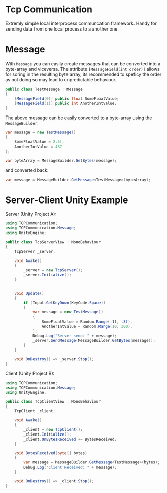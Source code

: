 # Tcp Communication
Extremly simple local interprocess communcation framework. Handy for sending data from one local process to a another one.


Message
======
With `Message` you can easily create messages that can be converted into a byte-array and viceversa. 
The attribute `[MessageField(int order)]`  allows for soring in the resulting byte array, its recommended to speficy the order as not doing so may lead to unpredictable behaviour.

```csharp
public class TestMessage : Message
{
    [MessageField(0)] public float SomeFloatValue;
    [MessageField(1)] public int AnotherIntValue;
}
```

The above message can be easily converted to a byte-array using the `MessageBuilder`:
```csharp
var message = new TestMessage()
{
    SomeFloatValue = 2.5f,
    AnotherIntValue = 467
};

var byteArray = MessageBuilder.GetBytes(message);
```
and converted back:
```csharp
var message = MessageBuilder.GetMessage<TestMessage>(byteArray);
```
Server-Client Unity Example
=====
Server (Unity Project A):
```csharp
using TCPCommunication;
using TCPCommunication.Message;
using UnityEngine;

public class TcpServerView : MonoBehaviour
{
    TcpServer _server;

    void Awake()
    {
        _server = new TcpServer();
        _server.Initialize();
    }


    void Update()
    {
        if (Input.GetKeyDown(KeyCode.Space))
        {
            var message = new TestMessage()
            {
                SomeFloatValue = Random.Range(.1f, .3f),
                AnotherIntValue = Random.Range(10, 300),
            };
            Debug.Log("Server send: " + message);
            _server.SendMessage(MessageBuilder.GetBytes(message));
        }
    }

    void OnDestroy() => _server.Stop();
}
```

Client (Unity Project B):
```csharp
using TCPCommunication;
using TCPCommunication.Message;
using UnityEngine;

public class TcpClientView : MonoBehaviour
{
    TcpClient _client;

    void Awake()
    {
        _client = new TcpClient();
        _client.Initialize();
        _client.OnBytesReceived += BytesReceived;
    }

    void BytesReceived(byte[] bytes)
    {
        var message = MessageBuilder.GetMessage<TestMessage>(bytes);
        Debug.Log("Client Received: " + message);
    }

    void OnDestroy() => _client.Stop();
}
```
